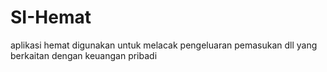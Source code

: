 # SI-Hemat

aplikasi hemat digunakan untuk melacak pengeluaran pemasukan dll yang berkaitan dengan keuangan pribadi
